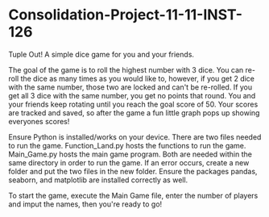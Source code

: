 # Consolidation-Project-11-11-INST-126

Tuple Out!
A simple dice game for you and your friends.

The goal of the game is to roll the highest number with 3 dice.
You can re-roll the dice as many times as you would like to, however, if you get 2 dice with the same number, those two are locked and can't be re-rolled. If you get all 3 dice with the same number, you get no points that round. You and your friends keep rotating until you reach the goal score of 50.
Your scores are tracked and saved, so after the game a fun little graph pops up showing everyones scores!

Ensure Python is installed/works on your device.
There are two files needed to run the game. Function_Land.py hosts the functions to run the game. Main_Game.py hosts the main game program. Both are needed within the same directory in order to run the game. If an error occurs, create a new folder and put the two files in the new folder.
Ensure the packages pandas, seaborn, and matplotlib are installed correctly as well.

To start the game, execute the Main Game file, enter the number of players and imput the names, then you're ready to go!
